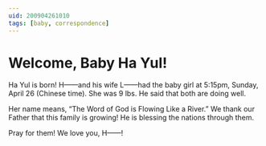 ```yaml
---
uid: 200904261010
tags: [baby, correspondence]
---
```

  
# Welcome, Baby Ha Yul!

Ha Yul is born! H——and his wife L——had the baby girl at 5:15pm, Sunday, April 26 (Chinese time). She was 9 lbs. He said that both are doing well.

Her name means, “The Word of God is Flowing Like a River.” We thank our Father that this family is growing! He is blessing the nations through them.

Pray for them! We love you, H——!

